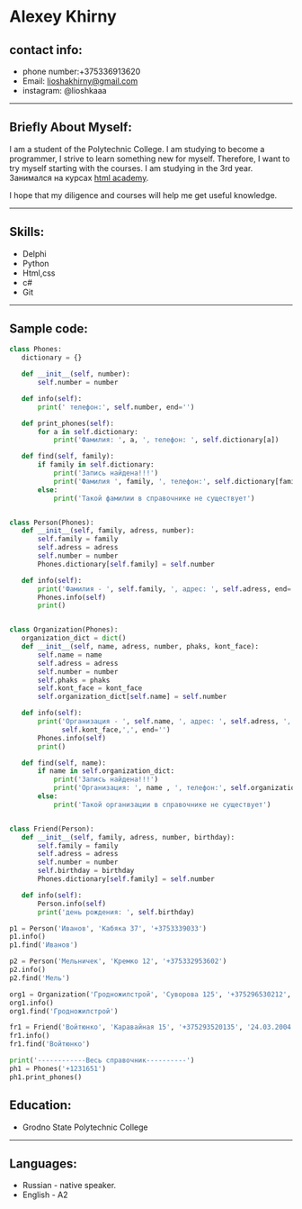 # Alexey Khirny
## contact info:
- phone number:+375336913620
- Email: lioshakhirny@gmail.com
- instagram: @lioshkaaa
***
## Briefly About Myself:
I am a student of the Polytechnic College. I am studying to become a programmer, I strive to learn something new for myself. Therefore, I want to try myself starting with the courses. I am studying in the 3rd year. Занимался на курсах [html academy][1].

[1]:https://htmlacademy.ru/ "html academy" 
I hope that my diligence and courses will help me get useful knowledge.
***
## Skills:
- Delphi
- Python
- Html,css
- c#
- Git
***
## Sample code:
 ``` Python 
class Phones:
    dictionary = {}

    def __init__(self, number):
        self.number = number

    def info(self):
        print(' телефон:', self.number, end='')

    def print_phones(self):
        for a in self.dictionary:
            print('Фамилия: ', a, ', телефон: ', self.dictionary[a])

    def find(self, family):
        if family in self.dictionary:
            print('Запись найдена!!!')
            print('Фамилия ', family, ', телефон:', self.dictionary[family])
        else:
            print('Такой фамилии в справочнике не существует')


class Person(Phones):
    def __init__(self, family, adress, number):
        self.family = family
        self.adress = adress
        self.number = number
        Phones.dictionary[self.family] = self.number

    def info(self):
        print('Фамилия - ', self.family, ', адрес: ', self.adress, end='')
        Phones.info(self)
        print()


class Organization(Phones):
    organization_dict = dict()
    def __init__(self, name, adress, number, phaks, kont_face):
        self.name = name
        self.adress = adress
        self.number = number
        self.phaks = phaks
        self.kont_face = kont_face
        self.organization_dict[self.name] = self.number

    def info(self):
        print('Организация - ', self.name, ', адрес: ', self.adress, ', факс: ', self.phaks, ', контактное лицо:',
              self.kont_face,',', end='')
        Phones.info(self)
        print()

    def find(self, name):
        if name in self.organization_dict:
            print('Запись найдена!!!')
            print('Организация: ', name , ', телефон:', self.organization_dict[name])
        else:
            print('Такой организации в справочнике не существует')


class Friend(Person):
    def __init__(self, family, adress, number, birthday):
        self.family = family
        self.adress = adress
        self.number = number
        self.birthday = birthday
        Phones.dictionary[self.family] = self.number

    def info(self):
        Person.info(self)
        print('день рождения: ', self.birthday)

p1 = Person('Иванов', 'Кабяка 37', '+3753339033')
p1.info()
p1.find('Иванов')

p2 = Person('Мельничек', 'Кремко 12', '+375332953602')
p2.info()
p2.find('Мель')

org1 = Organization('Гродножилстрой', 'Суворова 125', '+375296530212', 'f315613', 'Иванов Сергей')
org1.info()
org1.find('Гродножилстрой')

fr1 = Friend('Войтюнко', 'Каравайная 15', '+375293520135', '24.03.2004')
fr1.info()
fr1.find('Войтюнко')

print('------------Весь справочник----------')
ph1 = Phones('+1231651')
ph1.print_phones()
```
  ## Education:
  - Grodno State Polytechnic College
 ***
## Languages:
 - Russian - native speaker.
- English - A2

